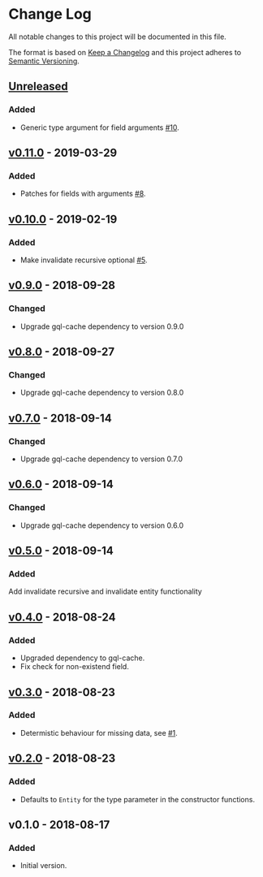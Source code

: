 # Change Log

All notable changes to this project will be documented in this file.

The format is based on [Keep a Changelog](http://keepachangelog.com/)
and this project adheres to [Semantic Versioning](http://semver.org/).

## [Unreleased]

### Added

- Generic type argument for field arguments [#10](https://github.com/dividab/gql-cache-patch/pull/10).

## [v0.11.0] - 2019-03-29

### Added

- Patches for fields with arguments [#8](https://github.com/dividab/gql-cache-patch/pull/8).

## [v0.10.0] - 2019-02-19

### Added

- Make invalidate recursive optional [#5](https://github.com/dividab/gql-cache-patch/pull/5).

## [v0.9.0] - 2018-09-28

### Changed

- Upgrade gql-cache dependency to version 0.9.0

## [v0.8.0] - 2018-09-27

### Changed

- Upgrade gql-cache dependency to version 0.8.0

## [v0.7.0] - 2018-09-14

### Changed

- Upgrade gql-cache dependency to version 0.7.0

## [v0.6.0] - 2018-09-14

### Changed

- Upgrade gql-cache dependency to version 0.6.0

## [v0.5.0] - 2018-09-14

### Added

Add invalidate recursive and invalidate entity functionality

## [v0.4.0] - 2018-08-24

### Added

- Upgraded dependency to gql-cache.
- Fix check for non-existend field.

## [v0.3.0] - 2018-08-23

### Added

- Determistic behaviour for missing data, see [#1](https://github.com/dividab/gql-cache-patch/issues/1).

## [v0.2.0] - 2018-08-23

### Added

- Defaults to `Entity` for the type parameter in the constructor functions.

## v0.1.0 - 2018-08-17

### Added

- Initial version.

[unreleased]: https://github.com/dividab/gql-cache-patch/compare/v0.11.0...master
[v0.11.0]: https://github.com/dividab/gql-cache-patch/compare/v0.10.0...v0.11.0
[v0.10.0]: https://github.com/dividab/gql-cache-patch/compare/v0.9.0...v0.10.0
[v0.9.0]: https://github.com/dividab/gql-cache-patch/compare/v0.8.0...v0.9.0
[v0.8.0]: https://github.com/dividab/gql-cache-patch/compare/v0.7.0...v0.8.0
[v0.7.0]: https://github.com/dividab/gql-cache-patch/compare/v0.6.0...v0.7.0
[v0.6.0]: https://github.com/dividab/gql-cache-patch/compare/v0.5.0...v0.6.0
[v0.5.0]: https://github.com/dividab/gql-cache-patch/compare/v0.4.0...v0.5.0
[v0.4.0]: https://github.com/dividab/gql-cache-patch/compare/v0.3.0...v0.4.0
[v0.3.0]: https://github.com/dividab/gql-cache-patch/compare/v0.2.0...v0.3.0
[v0.2.0]: https://github.com/dividab/gql-cache-patch/compare/v0.1.0...v0.2.0
